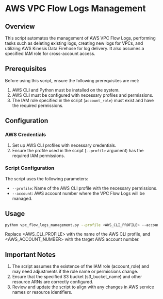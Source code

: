 # AWS VPC Flow Logs Management

## Overview

This script automates the management of AWS VPC Flow Logs, performing tasks such as deleting existing logs, creating new logs for VPCs, and utilizing AWS Kinesis Data Firehose for log delivery. It also assumes a specified IAM role for cross-account access.

## Prerequisites

Before using this script, ensure the following prerequisites are met:

1. AWS CLI and Python must be installed on the system.
2. AWS CLI must be configured with necessary profiles and permissions.
3. The IAM role specified in the script (`account_role`) must exist and have the required permissions.

## Configuration

### AWS Credentials

1. Set up AWS CLI profiles with necessary credentials.
2. Ensure the profile used in the script (`--profile` argument) has the required IAM permissions.

### Script Configuration

The script uses the following parameters:

- `--profile`: Name of the AWS CLI profile with the necessary permissions.
- `--account`: AWS account number where the VPC Flow Logs will be managed.

## Usage

```bash
python vpc_flow_logs_management.py --profile <AWS_CLI_PROFILE> --account <AWS_ACCOUNT_NUMBER>
```
Replace <AWS_CLI_PROFILE> with the name of the AWS CLI profile, and <AWS_ACCOUNT_NUMBER> with the target AWS account number.

## Important Notes
1. The script assumes the existence of the IAM role (account_role) and may need adjustments if the role name or permissions change.
2. Ensure that the specified S3 bucket (s3_bucket_name) and other resource ARNs are correctly configured.
3. Review and update the script to align with any changes in AWS service names or resource identifiers.
